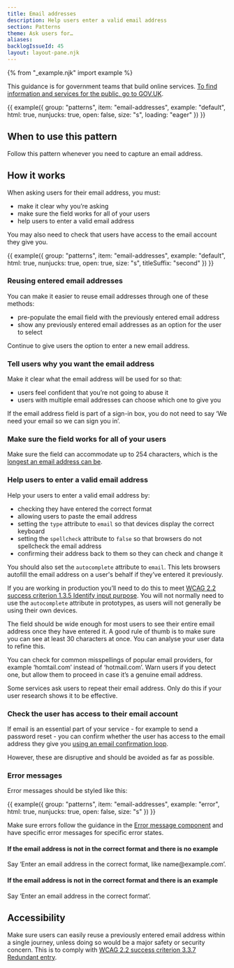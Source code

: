 ```yaml
---
title: Email addresses
description: Help users enter a valid email address
section: Patterns
theme: Ask users for…
aliases:
backlogIssueId: 45
layout: layout-pane.njk
---
```


{% from "_example.njk" import example %}

This guidance is for government teams that build online services. [To find information and services for the public, go to GOV.UK](https://www.gov.uk/).

{{ example({ group: "patterns", item: "email-addresses", example: "default", html: true, nunjucks: true, open: false, size: "s", loading: "eager" }) }}

## When to use this pattern

Follow this pattern whenever you need to capture an email address.

## How it works

When asking users for their email address, you must:

- make it clear why you’re asking
- make sure the field works for all of your users
- help users to enter a valid email address

You may also need to check that users have access to the email account they give you.

{{ example({ group: "patterns", item: "email-addresses", example: "default", html: true, nunjucks: true, open: true, size: "s", titleSuffix: "second" }) }}

### Reusing entered email addresses

You can make it easier to reuse email addresses through one of these methods:

- pre-populate the email field with the previously entered email address
- show any previously entered email addresses as an option for the user to select

Continue to give users the option to enter a new email address.

### Tell users why you want the email address

Make it clear what the email address will be used for so that:

- users feel confident that you’re not going to abuse it
- users with multiple email addresses can choose which one to give you

If the email address field is part of a sign-in box, you do not need to say ‘We need your email so we can sign you in’.

### Make sure the field works for all of your users

Make sure the field can accommodate up to 254 characters, which is the [longest an email address can be](https://www.rfc-editor.org/errata_search.php?rfc=3696&eid=1690).

### Help users to enter a valid email address

Help your users to enter a valid email address by:

- checking they have entered the correct format
- allowing users to paste the email address
- setting the `type` attribute to `email` so that devices display the correct keyboard
- setting the `spellcheck` attribute to `false` so that browsers do not spellcheck the email address
- confirming their address back to them so they can check and change it

You should also set the `autocomplete` attribute to `email`. This lets browsers autofill the email address on a user's behalf if they’ve entered it previously.

If you are working in production you’ll need to do this to meet [WCAG 2.2 success criterion 1.3.5 Identify input purpose](https://www.w3.org/WAI/WCAG22/Understanding/identify-input-purpose.html). You will not normally need to use the `autocomplete` attribute in prototypes, as users will not generally be using their own devices.

The field should be wide enough for most users to see their entire email address once they have entered it. A good rule of thumb is to make sure you can see at least 30 characters at once. You can analyse your user data to refine this.

You can check for common misspellings of popular email providers, for example ‘homtail.com’ instead of ‘hotmail.com’. Warn users if you detect one, but allow them to proceed in case it’s a genuine email address.

Some services ask users to repeat their email address. Only do this if your user research shows it to be effective.

### Check the user has access to their email account

If email is an essential part of your service - for example to send a password reset - you can confirm whether the user has access to the email address they give you [using an email confirmation loop](/patterns/confirm-an-email-address/).

However, these are disruptive and should be avoided as far as possible.

### Error messages

Error messages should be styled like this:

{{ example({ group: "patterns", item: "email-addresses", example: "error", html: true, nunjucks: true, open: false, size: "s" }) }}

Make sure errors follow the guidance in the [Error message component](/components/error-message/) and have specific error messages for specific error states.

#### If the email address is not in the correct format and there is no example

Say ‘Enter an email address in the correct format, like name<i></i>@example.com’.

#### If the email address is not in the correct format and there is an example

Say ‘Enter an email address in the correct format’.

## Accessibility

Make sure users can easily reuse a previously entered email address within a single journey, unless doing so would be a major safety or security concern. This is to comply with [WCAG 2.2 success criterion 3.3.7 Redundant entry](https://www.w3.org/WAI/WCAG22/Understanding/redundant-entry.html).
